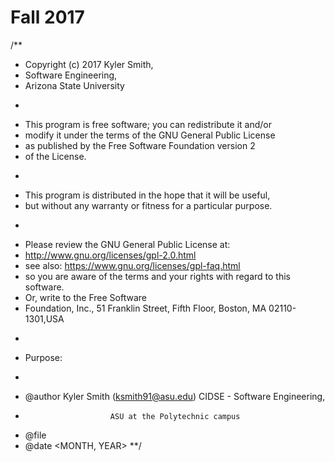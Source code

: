 # Fall 2017

/**
 * Copyright (c) 2017 Kyler Smith,
 * Software Engineering,
 * Arizona State University
 * <p/>
 * This program is free software; you can redistribute it and/or
 * modify it under the terms of the GNU General Public License
 * as published by the Free Software Foundation version 2
 * of the License.
 * <p/>
 * This program is distributed in the hope that it will be useful,
 * but without any warranty or fitness for a particular purpose.
 * <p/>
 * Please review the GNU General Public License at:
 * http://www.gnu.org/licenses/gpl-2.0.html
 * see also: https://www.gnu.org/licenses/gpl-faq.html
 * so you are aware of the terms and your rights with regard to this software.
 * Or, write to the Free Software
 * Foundation, Inc., 51 Franklin Street, Fifth Floor, Boston, MA 02110-1301,USA
 * <p/>
 * Purpose: <what this file is for>
 * <p/>
 * @author Kyler Smith (ksmith91@asu.edu) CIDSE - Software Engineering,
 *                        ASU at the Polytechnic campus
 * @file    <FILE>
 * @date    <MONTH, YEAR>
 **/

